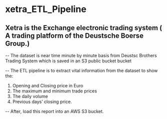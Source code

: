 # xetra_ETL_Pipeline
## Xetra is the Exchange electronic trading system ( A trading platform of the Deustsche Boerse Group.)

 -- The dataset is  near time minute by minute basis from Deustsc Brothers Trading System which is saved in an S3 public bucket bucket

-- The ETL pipeline is to extract vital information from the dataset to show the:
1. Opening and Closing price in Euro
2. The maximum and minimum trade prices
3. The daily volume 
4. Previous days’ closing price. 

 -- After, load this report into an AWS S3 bucket.
